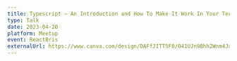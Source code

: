 ```yaml
---
title: Typescript — An Introduction and How To Make It Work In Your Team
type: Talk
date: 2023-04-20
platform: Meetup
event: ReactBris
externalUrl: https://www.canva.com/design/DAFfJITT5F0/O41UJn9Bhh2Wnm4JaYivsw/view
---
```

